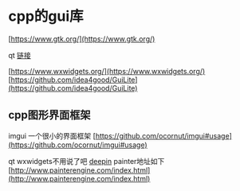# cpp的gui库

[https://www.gtk.org/](https://www.gtk.org/)
​

qt [链接](https://qt.io)
​

[https://www.wxwidgets.org/](https://www.wxwidgets.org/)
[https://github.com/idea4good/GuiLite](https://github.com/idea4good/GuiLite)

## cpp图形界面框架

imgui 一个很小的界面框架    [https://github.com/ocornut/imgui#usage](https://github.com/ocornut/imgui#usage)
​

qt   wxwidgets不用说了吧
[deepin](https://gitee.com/deepin-community-store/spark-store/blob/non-dtk/src/spklogging.cpp)
painter地址如下 [http://www.painterengine.com/index.html](http://www.painterengine.com/index.html)
